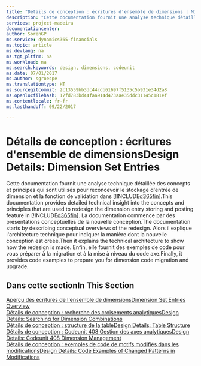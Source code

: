 ```yaml
---
title: "Détails de conception : écritures d'ensemble de dimensions | Microsoft Docs"
description: "Cette documentation fournit une analyse technique détaillée des concepts et principes qui sont utilisés pour reconcevoir la fonction de stockage et de validation d'écritures de dimension."
services: project-madeira
documentationcenter: 
author: SorenGP
ms.service: dynamics365-financials
ms.topic: article
ms.devlang: na
ms.tgt_pltfrm: na
ms.workload: na
ms.search.keywords: design, dimensions, codeunit
ms.date: 07/01/2017
ms.author: sgroespe
ms.translationtype: HT
ms.sourcegitcommit: 2c13559bb3dc44cdb61697f5135c5b931e34d2a8
ms.openlocfilehash: 17fd783bd44faa914d473aae35ddc31145c181ef
ms.contentlocale: fr-fr
ms.lasthandoff: 09/22/2017

---
```

# <a name="design-details-dimension-set-entries"></a><span data-ttu-id="9ef14-103">Détails de conception : écritures d'ensemble de dimensions</span><span class="sxs-lookup"><span data-stu-id="9ef14-103">Design Details: Dimension Set Entries</span></span>
<span data-ttu-id="9ef14-104">Cette documentation fournit une analyse technique détaillée des concepts et principes qui sont utilisés pour reconcevoir le stockage d'entrée de dimension et la fonction de validation dans [!INCLUDE[d365fin](includes/d365fin_md.md)].</span><span class="sxs-lookup"><span data-stu-id="9ef14-104">This documentation provides detailed technical insight into the concepts and principles that are used to redesign the dimension entry storing and posting feature in [!INCLUDE[d365fin](includes/d365fin_md.md)].</span></span> <span data-ttu-id="9ef14-105">La documentation commence par des présentations conceptuelles de la nouvelle conception.</span><span class="sxs-lookup"><span data-stu-id="9ef14-105">The documentation starts by describing conceptual overviews of the redesign.</span></span> <span data-ttu-id="9ef14-106">Alors il explique l'architecture technique pour indiquer la manière dont la nouvelle conception est créée.</span><span class="sxs-lookup"><span data-stu-id="9ef14-106">Then it explains the technical architecture to show how the redesign is made.</span></span> <span data-ttu-id="9ef14-107">Enfin, elle fournit des exemples de code pour vous préparer à la migration et à la mise à niveau du code axe.</span><span class="sxs-lookup"><span data-stu-id="9ef14-107">Finally, it provides code examples to prepare you for dimension code migration and upgrade.</span></span>  

## <a name="in-this-section"></a><span data-ttu-id="9ef14-108">Dans cette section</span><span class="sxs-lookup"><span data-stu-id="9ef14-108">In This Section</span></span>  
[<span data-ttu-id="9ef14-109">Aperçu des écritures de l'ensemble de dimensions</span><span class="sxs-lookup"><span data-stu-id="9ef14-109">Dimension Set Entries Overview</span></span>](design-details-dimension-set-entries-overview.md)  
[<span data-ttu-id="9ef14-110">Détails de conception : recherche des croisements analytiques</span><span class="sxs-lookup"><span data-stu-id="9ef14-110">Design Details: Searching for Dimension Combinations</span></span>](design-details-searching-for-dimension-combinations.md)  
[<span data-ttu-id="9ef14-111">Détails de conception : structure de la table</span><span class="sxs-lookup"><span data-stu-id="9ef14-111">Design Details: Table Structure</span></span>](design-details-table-structure.md)  
[<span data-ttu-id="9ef14-112">Détails de conception : Codeunit 408 Gestion des axes analytiques</span><span class="sxs-lookup"><span data-stu-id="9ef14-112">Design Details: Codeunit 408 Dimension Management</span></span>](design-details-codeunit-408-dimension-management.md)  
[<span data-ttu-id="9ef14-113">Détails de conception : exemples de code de motifs modifiés dans les modifications</span><span class="sxs-lookup"><span data-stu-id="9ef14-113">Design Details: Code Examples of Changed Patterns in Modifications</span></span>](design-details-code-examples-of-changed-patterns-in-modifications.md)

